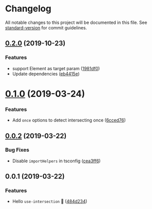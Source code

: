 # Changelog

All notable changes to this project will be documented in this file. See [standard-version](https://github.com/conventional-changelog/standard-version) for commit guidelines.

## [0.2.0](https://github.com/cats-oss/use-intersection/compare/v0.1.0...v0.2.0) (2019-10-23)

### Features

- support Element as target param ([1981df0](https://github.com/cats-oss/use-intersection/commit/1981df0285e72f0b66f453d1dd74a3d9f92e4e43))
- Update dependencies ([eb4415e](https://github.com/cats-oss/use-intersection/commit/eb4415ece197c7a5cb4e769dfff9cf8c756f705c))

# [0.1.0](https://github.com/cats-oss/use-intersection/compare/v0.0.2...v0.1.0) (2019-03-24)

### Features

- Add `once` options to detect intersecting once ([6cced76](https://github.com/cats-oss/use-intersection/commit/6cced76))

## [0.0.2](https://github.com/cats-oss/use-intersection/compare/v0.0.1...v0.0.2) (2019-03-22)

### Bug Fixes

- Disable `importHelpers` in tsconfig ([cea3ff6](https://github.com/cats-oss/use-intersection/commit/cea3ff6))

## 0.0.1 (2019-03-22)

### Features

- Hello `use-intersection` :tada: ([484d234](https://github.com/cats-oss/use-intersection/commit/484d234))
